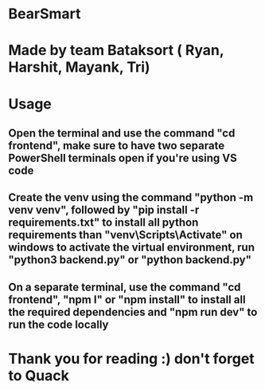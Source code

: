 # BearSmart
# Made by team Bataksort ( Ryan, Harshit, Mayank, Tri)
# Usage
## Open the terminal and use the command "cd frontend", make sure to have two separate PowerShell terminals open if you're using VS code
## Create the venv using the command "python -m venv venv", followed by "pip install -r requirements.txt" to install all python requirements than "venv\Scripts\Activate" on windows to activate the virtual environment, run "python3 backend.py" or "python backend.py"
## On a separate terminal, use the command "cd frontend", "npm I" or "npm install" to install all the required dependencies and "npm run dev" to run the code locally
# Thank you for reading :) don't forget to Quack
